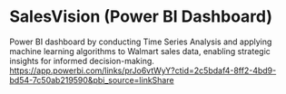 # SalesVision (Power BI Dashboard)
 Power BI dashboard by conducting Time Series Analysis and applying machine learning algorithms to Walmart sales data, enabling strategic insights for informed decision-making.
 </br>
 https://app.powerbi.com/links/prJo6vtWyY?ctid=2c5bdaf4-8ff2-4bd9-bd54-7c50ab219590&pbi_source=linkShare
